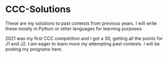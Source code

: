 # CCC-Solutions
These are my solutions to past contests from previous years. I will write these mostly in Python or other languages for learning purposes.

2021 was my first CCC competition and I got a 30, getting all the points for J1 and J2. I am eager to learn more my attempting past contests.
I will be posting my programs here.
